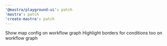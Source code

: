 ```yaml
---
'@mastra/playground-ui': patch
'mastra': patch
'create-mastra': patch
---
```


Show map config on workflow graph
Highlight borders for conditions too on workflow graph

